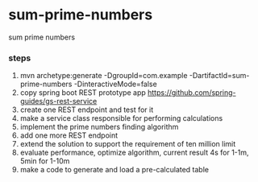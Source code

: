 # sum-prime-numbers
sum prime numbers

### steps
1. mvn archetype:generate -DgroupId=com.example -DartifactId=sum-prime-numbers -DinteractiveMode=false
2. copy spring boot REST prototype app https://github.com/spring-guides/gs-rest-service
3. create one REST endpoint and test for it
4. make a service class responsible for performing calculations
5. implement the prime numbers finding algorithm
6. add one more REST endpoint
7. extend the solution to support the requirement of ten million limit
  1. evaluate performance, optimize algorithm, current result 4s for 1-1m, 5min for 1-10m
  2. make a code to generate and load a pre-calculated table
